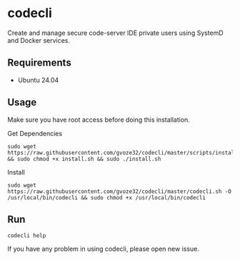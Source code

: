 # codecli

Create and manage secure code-server IDE private users using SystemD and Docker services.

## Requirements

- Ubuntu 24.04

## Usage

Make sure you have root access before doing this installation.

Get Dependencies
```
sudo wget https://raw.githubusercontent.com/gvoze32/codecli/master/scripts/install.sh && sudo chmod +x install.sh && sudo ./install.sh
```

Install
```
sudo wget https://raw.githubusercontent.com/gvoze32/codecli/master/codecli.sh -O /usr/local/bin/codecli && sudo chmod +x /usr/local/bin/codecli
```

## Run

```
codecli help
```

If you have any problem in using codecli, please open new issue.

